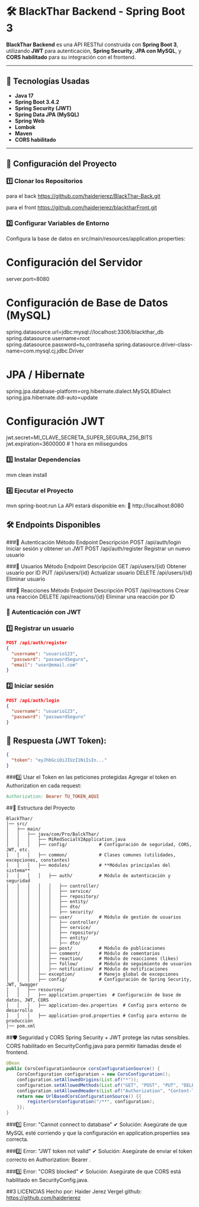 # 🛠️ BlackThar Backend - Spring Boot 3

**BlackThar Backend** es una API RESTful construida con **Spring Boot 3**, utilizando **JWT** para autenticación, **Spring Security**, **JPA con MySQL**, y **CORS habilitado** para su integración con el frontend.

---

## 📌 Tecnologías Usadas
- **Java 17**
- **Spring Boot 3.4.2**
- **Spring Security (JWT)**
- **Spring Data JPA (MySQL)**
- **Spring Web**
- **Lombok**
- **Maven**
- **CORS habilitado**

---

## 🚀 Configuración del Proyecto
### 1️⃣ Clonar los Repositorios
para el back
https://github.com/haiderjerez/BlackThar-Back.git

para el front
https://github.com/haiderjerez/blacktharFront.git

### 2️⃣ Configurar Variables de Entorno
Configura la base de datos en src/main/resources/application.properties:

# Configuración del Servidor
server.port=8080

# Configuración de Base de Datos (MySQL)
spring.datasource.url=jdbc:mysql://localhost:3306/blackthar_db
spring.datasource.username=root
spring.datasource.password=tu_contraseña
spring.datasource.driver-class-name=com.mysql.cj.jdbc.Driver

# JPA / Hibernate
spring.jpa.database-platform=org.hibernate.dialect.MySQL8Dialect
spring.jpa.hibernate.ddl-auto=update

# Configuración JWT
jwt.secret=MI_CLAVE_SECRETA_SUPER_SEGURA_256_BITS
jwt.expiration=3600000  # 1 hora en milisegundos

### 3️⃣ Instalar Dependencias
mvn clean install

### 4️⃣ Ejecutar el Proyecto
mvn spring-boot:run
La API estará disponible en:
🔗 http://localhost:8080

## 🛠️ Endpoints Disponibles
###🔐 Autenticación
Método	Endpoint	Descripción
POST	/api/auth/login	Iniciar sesión y obtener un JWT
POST	/api/auth/register	Registrar un nuevo usuario

###👤 Usuarios
Método	Endpoint	Descripción
GET	/api/users/{id}	Obtener usuario por ID
PUT	/api/users/{id}	Actualizar usuario
DELETE	/api/users/{id}	Eliminar usuario

###📝 Reacciones
Método	Endpoint	Descripción
POST	/api/reactions	Crear una reacción
DELETE	/api/reactions/{id}	Eliminar una reacción por ID

### 🔑 Autenticación con JWT
### 1️⃣ Registrar un usuario
```json
POST /api/auth/register
{
  "username": "usuario123",
  "password": "passwordSeguro",
  "email": "user@email.com"
}
```
### 2️⃣ Iniciar sesión
```json
POST /api/auth/login
{
  "username": "usuario123",
  "password": "passwordSeguro"
}
```
## 🔹 Respuesta (JWT Token):

```json
{
  "token": "eyJhbGciOiJIUzI1NiIsIn..."
}
```

###3️⃣ Usar el Token en las peticiones protegidas
Agregar el token en Authorization en cada request:
```makefile
Authorization: Bearer TU_TOKEN_AQUI
```
##📜 Estructura del Proyecto
```pgsql
BlackThar/
│── src/
│   ├── main/
│   │   ├── java/com/Pro/BalckThar/
│   │   │   ├── MiRedSocialV2Application.java
│   │   │   ├── config/            # Configuración de seguridad, CORS, JWT, etc.
│   │   │   ├── common/            # Clases comunes (utilidades, excepciones, constantes)
│   │   │   ├── modules/           # **Módulos principales del sistema**
│   │   │   │   ├── auth/          # Módulo de autenticación y seguridad
│   │   │   │   │   ├── controller/
│   │   │   │   │   ├── service/
│   │   │   │   │   ├── repository/
│   │   │   │   │   ├── entity/
│   │   │   │   │   ├── dto/
│   │   │   │   │   ├── security/
│   │   │   │   ├── user/          # Módulo de gestión de usuarios
│   │   │   │   │   ├── controller/
│   │   │   │   │   ├── service/
│   │   │   │   │   ├── repository/
│   │   │   │   │   ├── entity/
│   │   │   │   │   ├── dto/
│   │   │   │   ├── post/          # Módulo de publicaciones
│   │   │   │   ├── comment/       # Módulo de comentarios
│   │   │   │   ├── reaction/      # Módulo de reacciones (likes)
│   │   │   │   ├── follow/        # Módulo de seguimiento de usuarios
│   │   │   │   ├── notification/  # Módulo de notificaciones
│   │   │   ├── exception/         # Manejo global de excepciones
│   │   │   ├── config/            # Configuración de Spring Security, JWT, Swagger
│   │   ├── resources/
│   │   │   ├── application.properties  # Configuración de base de datos, JWT, CORS
│   │   │   ├── application-dev.properties  # Config para entorno de desarrollo
│   │   │   ├── application-prod.properties # Config para entorno de producción
│── pom.xml
```
##🛡 Seguridad y CORS
Spring Security + JWT protege las rutas sensibles.
CORS habilitado en SecurityConfig.java para permitir llamadas desde el frontend.
```java
@Bean
public CorsConfigurationSource corsConfigurationSource() {
    CorsConfiguration configuration = new CorsConfiguration();
    configuration.setAllowedOrigins(List.of("*"));
    configuration.setAllowedMethods(List.of("GET", "POST", "PUT", "DELETE"));
    configuration.setAllowedHeaders(List.of("Authorization", "Content-Type"));
    return new UrlBasedCorsConfigurationSource() {{
        registerCorsConfiguration("/**", configuration);
    }};
}
```

###1️⃣ Error: "Cannot connect to database"
✔ Solución: Asegúrate de que MySQL esté corriendo y que la configuración en application.properties sea correcta.

###2️⃣ Error: "JWT token not valid"
✔ Solución: Asegúrate de enviar el token correcto en Authorization: Bearer <TOKEN>.

###3️⃣ Error: "CORS blocked"
✔ Solución: Asegúrate de que CORS está habilitado en SecurityConfig.java.

##3 LICENCIAS
Hecho por: Haider Jerez Vergel
github: https://github.com/haiderjerez


